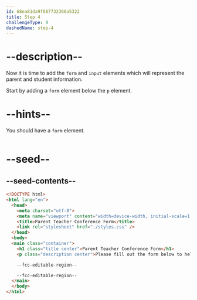 ```yaml
---
id: 68ea81da9f687732368a5322
title: Step 4
challengeType: 0
dashedName: step-4
---
```


# --description--

Now it is time to add the `form` and `input` elements which will represent the parent and student information.

Start by adding a `form` element below the `p` element.

# --hints--

You should have a `form` element.

```js

```

# --seed--

## --seed-contents--

```html
<!DOCTYPE html>
<html lang="en">
  <head>
    <meta charset="utf-8">
    <meta name="viewport" content="width=device-width, initial-scale=1.0">
    <title>Parent Teacher Conference Form</title>
    <link rel="stylesheet" href="./styles.css" />
  </head>
  <body>
  <main class="container">
    <h1 class="title center">Parent Teacher Conference Form</h1>
    <p class="description center">Please fill out the form below to help schedule your parent-teacher conference.</p>

    --fcc-editable-region--

    --fcc-editable-region--
  </main>
  </body>
</html>
```
